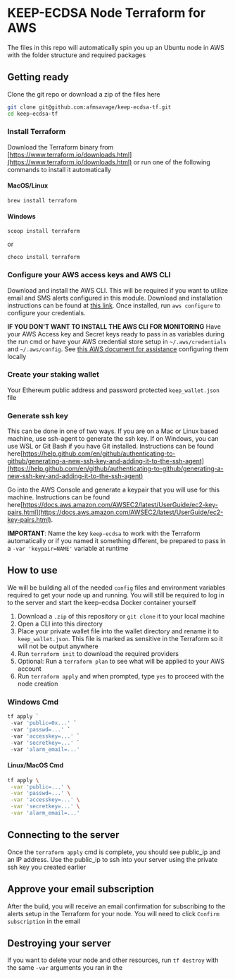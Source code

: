 
# KEEP-ECDSA Node Terraform for AWS

The files in this repo will automatically spin you up an Ubuntu node in AWS with the folder structure and required packages

## Getting ready

Clone the git repo or download a zip of the files here

```bash
git clone git@github.com:afmsavage/keep-ecdsa-tf.git
cd keep-ecdsa-tf
```

### Install Terraform

Download the Terraform binary from [https://www.terraform.io/downloads.html](https://www.terraform.io/downloads.html) or run one of the following commands to install it automatically

#### MacOS/Linux

```brew install terraform```

#### Windows

```scoop install terraform```

or

```choco install terraform```

### Configure your AWS access keys and AWS CLI

Download and install the AWS CLI.  This will be required if you want to utilize email and SMS alerts configured in this module.  Download and installation instructions can be found at [this link](https://docs.aws.amazon.com/cli/latest/userguide/cli-chap-install.html).  Once installed, run `aws configure` to configure your credentials.

**IF YOU DON'T WANT TO INSTALL THE AWS CLI FOR MONITORING**
Have your AWS Access key and Secret keys ready to pass in as variables during the run cmd or have your AWS credential store setup in `~/.aws/credentials` and `~/.aws/config`.  See [this AWS document for assistance](https://docs.aws.amazon.com/cli/latest/userguide/cli-chap-configure.html) configuring them locally

### Create your staking wallet

Your Ethereum public address and password protected `keep_wallet.json` file

### Generate ssh key

This can be done in one of two ways.  If you are on a Mac or Linux based machine, use ssh-agent to generate the ssh key.  If on Windows, you can use WSL or Git Bash if you have Git installed.  Instructions can be found here[https://help.github.com/en/github/authenticating-to-github/generating-a-new-ssh-key-and-adding-it-to-the-ssh-agent](https://help.github.com/en/github/authenticating-to-github/generating-a-new-ssh-key-and-adding-it-to-the-ssh-agent)

Go into the AWS Console and generate a keypair that you will use for this machine.  Instructions can be found here[https://docs.aws.amazon.com/AWSEC2/latest/UserGuide/ec2-key-pairs.html](https://docs.aws.amazon.com/AWSEC2/latest/UserGuide/ec2-key-pairs.html).  

**IMPORTANT**: Name the key `keep-ecdsa` to work with the Terraform automatically or if you named it something different, be prepared to pass in a `-var 'keypair=NAME'` variable at runtime

## How to use

We will be building all of the needed `config` files and environment variables required to get your node up and running.  You will still be required to log in to the server and start the keep-ecdsa Docker container yourself

1. Download a `.zip` of this repository or `git clone` it to your local machine
2. Open a CLI into this directory
3. Place your private wallet file into the wallet directory and rename it to `keep_wallet.json`.  This file is marked as sensitive in the Terraform so it will not be output anywhere
4. Run `terraform init` to download the required providers
5. Optional: Run a `terraform plan` to see what will be applied to your AWS account
6. Run `terraform apply` and when prompted, type `yes` to proceed with the node creation

### Windows Cmd

```Powershell
tf apply `
 -var 'public=0x...' `
 -var 'passwd=...' `
 -var 'accesskey=...' `
 -var 'secretkey=...' `
 -var 'alarm_email=...'
```

#### Linux/MacOS Cmd

```bash
tf apply \
 -var 'public=...' \
 -var 'passwd=...' \
 -var 'accesskey=...' \
 -var 'secretkey=...' \
 -var 'alarm_email=...'
```

## Connecting to the server

Once the `terraform apply` cmd is complete, you should see public_ip and an IP address.  Use the public_ip to ssh into your server using the private ssh key you created earlier

## Approve your email subscription

After the build, you will receive an email confirmation for subscribing to the alerts setup in the Terraform for your node.  You will need to click `Confirm subscription` in the email

## Destroying your server

If you want to delete your node and other resources, run `tf destroy` with the same `-var` arguments you ran in the
